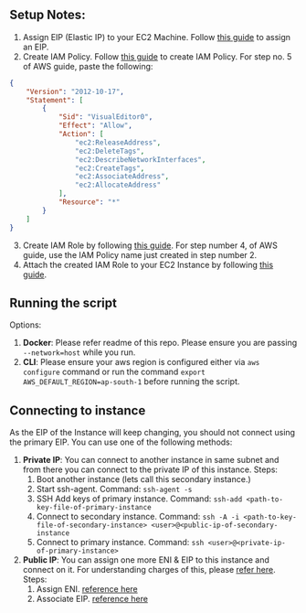 ## Setup Notes:

1. Assign EIP (Elastic IP) to your EC2 Machine. Follow [this guide](https://docs.aws.amazon.com/AWSEC2/latest/UserGuide/elastic-ip-addresses-eip.html#using-instance-addressing-eips-allocating) to assign an EIP.
2. Create IAM Policy. Follow [this guide](https://docs.amazonaws.cn/en_us/IAM/latest/UserGuide/access_policies_create-console.html#access_policies_create-json-editor) to create IAM Policy. For step no. 5 of AWS guide, paste the following:
```json
{
    "Version": "2012-10-17",
    "Statement": [
        {
            "Sid": "VisualEditor0",
            "Effect": "Allow",
            "Action": [
                "ec2:ReleaseAddress",
                "ec2:DeleteTags",
                "ec2:DescribeNetworkInterfaces",
                "ec2:CreateTags",
                "ec2:AssociateAddress",
                "ec2:AllocateAddress"
            ],
            "Resource": "*"
        }
    ]
}
```
3. Create IAM Role by following [this guide](https://docs.aws.amazon.com/AWSEC2/latest/UserGuide/iam-roles-for-amazon-ec2.html#create-iam-role). For step number 4, of AWS guide, use the IAM Policy name just created in step number 2. 
4. Attach the created IAM Role to your EC2 Instance by following [this guide](https://docs.aws.amazon.com/AWSEC2/latest/UserGuide/iam-roles-for-amazon-ec2.html#attach-iam-role).

## Running the script
Options:
1. **Docker**: Please refer readme of this repo. Please ensure you are passing `--network=host` while you run.
2. **CLI**: Please ensure your aws region is configured either via `aws configure` command or run the command `export AWS_DEFAULT_REGION=ap-south-1` before running the script. 


## Connecting to instance

As the EIP of the Instance will keep changing, you should not connect using the primary EIP. You can use one of the following methods:
1. **Private IP**: You can connect to another instance in same subnet and from there you can connect to the private IP of this instance.
   Steps:
   1. Boot another instance (lets call this secondary instance.)
   2. Start ssh-agent. Command: `ssh-agent -s`
   3. SSH Add keys of primary instance. Command: `ssh-add <path-to-key-file-of-primary-instance` 
   4. Connect to secondary instance. Command: `ssh -A -i <path-to-key-file-of-secondary-instance> <user>@<public-ip-of-secondary-instance`
   5. Connect to primary instance. Command: `ssh <user>@<private-ip-of-primary-instance>`
2. **Public IP**: You can assign one more ENI & EIP to this instance and connect on it. For understanding charges of this, please [refer here](https://aws.amazon.com/premiumsupport/knowledge-center/elastic-ip-charges/).
   Steps:
   1. Assign ENI. [reference here](https://docs.aws.amazon.com/AWSEC2/latest/UserGuide/MultipleIP.html#ManageMultipleIP)
   2. Associate EIP. [reference here](https://docs.aws.amazon.com/AWSEC2/latest/UserGuide/MultipleIP.html#StepThreeEIP)